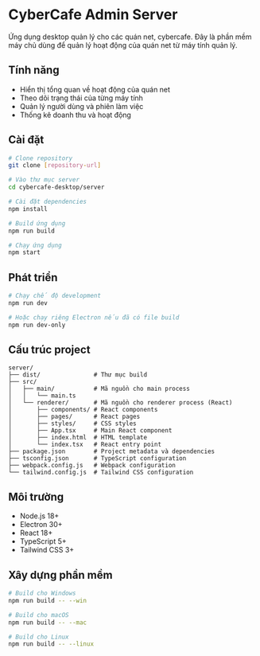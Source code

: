 # CyberCafe Admin Server

Ứng dụng desktop quản lý cho các quán net, cybercafe. Đây là phần mềm máy chủ dùng để quản lý hoạt động của quán net từ máy tính quản lý.

## Tính năng

- Hiển thị tổng quan về hoạt động của quán net
- Theo dõi trạng thái của từng máy tính
- Quản lý người dùng và phiên làm việc
- Thống kê doanh thu và hoạt động

## Cài đặt

```bash
# Clone repository
git clone [repository-url]

# Vào thư mục server
cd cybercafe-desktop/server

# Cài đặt dependencies
npm install

# Build ứng dụng
npm run build

# Chạy ứng dụng
npm start
```

## Phát triển

```bash
# Chạy chế độ development
npm run dev

# Hoặc chạy riêng Electron nếu đã có file build
npm run dev-only
```

## Cấu trúc project

```
server/
├── dist/               # Thư mục build
├── src/
│   ├── main/           # Mã nguồn cho main process
│   │   └── main.ts
│   └── renderer/       # Mã nguồn cho renderer process (React)
│       ├── components/ # React components
│       ├── pages/      # React pages
│       ├── styles/     # CSS styles
│       ├── App.tsx     # Main React component
│       ├── index.html  # HTML template
│       └── index.tsx   # React entry point
├── package.json        # Project metadata và dependencies
├── tsconfig.json       # TypeScript configuration
├── webpack.config.js   # Webpack configuration
└── tailwind.config.js  # Tailwind CSS configuration
```

## Môi trường

- Node.js 18+
- Electron 30+
- React 18+
- TypeScript 5+
- Tailwind CSS 3+

## Xây dựng phần mềm

```bash
# Build cho Windows
npm run build -- --win

# Build cho macOS
npm run build -- --mac

# Build cho Linux
npm run build -- --linux
``` 